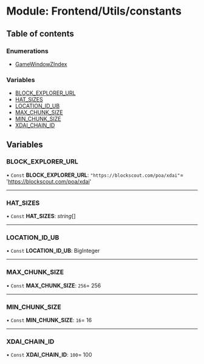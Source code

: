 # Module: Frontend/Utils/constants

## Table of contents

### Enumerations

- [GameWindowZIndex](../enums/frontend_utils_constants.gamewindowzindex.md)

### Variables

- [BLOCK_EXPLORER_URL](frontend_utils_constants.md#block_explorer_url)
- [HAT_SIZES](frontend_utils_constants.md#hat_sizes)
- [LOCATION_ID_UB](frontend_utils_constants.md#location_id_ub)
- [MAX_CHUNK_SIZE](frontend_utils_constants.md#max_chunk_size)
- [MIN_CHUNK_SIZE](frontend_utils_constants.md#min_chunk_size)
- [XDAI_CHAIN_ID](frontend_utils_constants.md#xdai_chain_id)

## Variables

### BLOCK_EXPLORER_URL

• `Const` **BLOCK_EXPLORER_URL**: `"https://blockscout.com/poa/xdai"`= 'https://blockscout.com/poa/xdai'

---

### HAT_SIZES

• `Const` **HAT_SIZES**: _string_[]

---

### LOCATION_ID_UB

• `Const` **LOCATION_ID_UB**: BigInteger

---

### MAX_CHUNK_SIZE

• `Const` **MAX_CHUNK_SIZE**: `256`= 256

---

### MIN_CHUNK_SIZE

• `Const` **MIN_CHUNK_SIZE**: `16`= 16

---

### XDAI_CHAIN_ID

• `Const` **XDAI_CHAIN_ID**: `100`= 100
